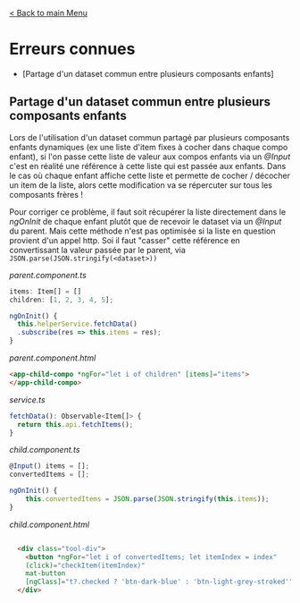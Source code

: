 [< Back to main Menu](https://github.com/gsoulie/angular-resources/blob/master/ng-sheet.md)    

# Erreurs connues

* [Partage d'un dataset commun entre plusieurs composants enfants]       

## Partage d'un dataset commun entre plusieurs composants enfants

Lors de l'utilisation d'un dataset commun partagé par plusieurs composants enfants dynamiques (ex une liste d'item fixes à cocher dans chaque compo enfant), si l'on passe cette liste
de valeur aux compos enfants via un *@Input* c'est en réalité une référence à cette liste qui est passée aux enfants. 
Dans le cas où chaque enfant affiche cette liste et permette de cocher / décocher un item de la liste, alors cette modification va se répercuter sur tous les composants frères !

Pour corriger ce problème, il faut soit récupérer la liste directement dans le *ngOnInit* de chaque enfant plutôt que de recevoir le dataset via un *@Input* du parent. Mais cette méthode
n'est pas optimisée si la liste en question provient d'un appel http.
Soi il faut "casser" cette référence en convertissant la valeur passée par le parent, via ```` JSON.parse(JSON.stringify(<dataset>))````

*parent.component.ts*
````typescript
items: Item[] = []
children: [1, 2, 3, 4, 5];

ngOnInit() {
  this.helperService.fetchData()
  .subscribe(res => this.items = res);
}
````

*parent.component.html*
````html
<app-child-compo *ngFor="let i of children" [items]="items">
</app-child-compo>
````

*service.ts*

````typescript
fetchData(): Observable<Item[]> {
  return this.api.fetchItems();
}
````


*child.component.ts*

````typescript
@Input() items = [];
convertedItems = [];

ngOnInit() {
    this.convertedItems = JSON.parse(JSON.stringify(this.items));
}
````

*child.component.html*

````html

  <div class="tool-div">
    <button *ngFor="let i of convertedItems; let itemIndex = index"
    (click)="checkItem(itemIndex)"
    mat-button
    [ngClass]="t?.checked ? 'btn-dark-blue' : 'btn-light-grey-stroked'">{{ i.label }}</button>
  </div>
````
